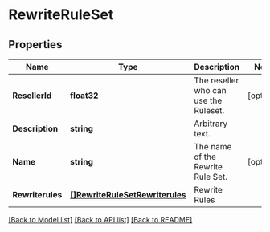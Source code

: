 # RewriteRuleSet

## Properties

Name | Type | Description | Notes
------------ | ------------- | ------------- | -------------
**ResellerId** | **float32** | The reseller who can use the Ruleset. | [optional] 
**Description** | **string** | Arbitrary text. | 
**Name** | **string** | The name of the Rewrite Rule Set. | [optional] 
**Rewriterules** | [**[]RewriteRuleSetRewriterules**](RewriteRuleSet_rewriterules.md) | Rewrite Rules | 

[[Back to Model list]](../README.md#documentation-for-models) [[Back to API list]](../README.md#documentation-for-api-endpoints) [[Back to README]](../README.md)


